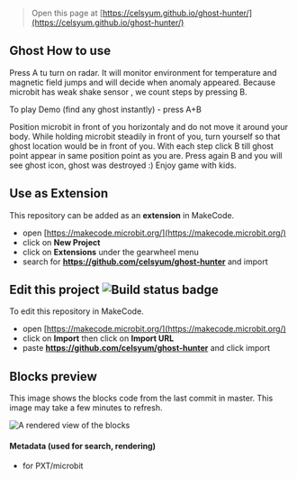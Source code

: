 
> Open this page at [https://celsyum.github.io/ghost-hunter/](https://celsyum.github.io/ghost-hunter/)

## Ghost How to use

 Press A tu turn on radar. It will monitor environment for temperature and magnetic field jumps and will decide when anomaly appeared.
 Because microbit has weak shake sensor , we count steps by pressing B.
 
 To play Demo (find any ghost instantly) - press A+B
 
 Position microbit in front of you horizontaly and do not move it around your body.
 While holding microbit steadily in front of you, turn yourself so that ghost location would be in front of you.
 With each step click B till ghost point appear in same position point as you are. Press again B and you will see ghost icon, ghost was destroyed :)
 Enjoy game with kids.
 

## Use as Extension

This repository can be added as an **extension** in MakeCode.

* open [https://makecode.microbit.org/](https://makecode.microbit.org/)
* click on **New Project**
* click on **Extensions** under the gearwheel menu
* search for **https://github.com/celsyum/ghost-hunter** and import

## Edit this project ![Build status badge](https://github.com/celsyum/ghost-hunter/workflows/MakeCode/badge.svg)

To edit this repository in MakeCode.

* open [https://makecode.microbit.org/](https://makecode.microbit.org/)
* click on **Import** then click on **Import URL**
* paste **https://github.com/celsyum/ghost-hunter** and click import

## Blocks preview

This image shows the blocks code from the last commit in master.
This image may take a few minutes to refresh.

![A rendered view of the blocks](https://github.com/celsyum/ghost-hunter/raw/master/.github/makecode/blocks.png)

#### Metadata (used for search, rendering)

* for PXT/microbit
<script src="https://makecode.com/gh-pages-embed.js"></script><script>makeCodeRender("{{ site.makecode.home_url }}", "{{ site.github.owner_name }}/{{ site.github.repository_name }}");</script>
